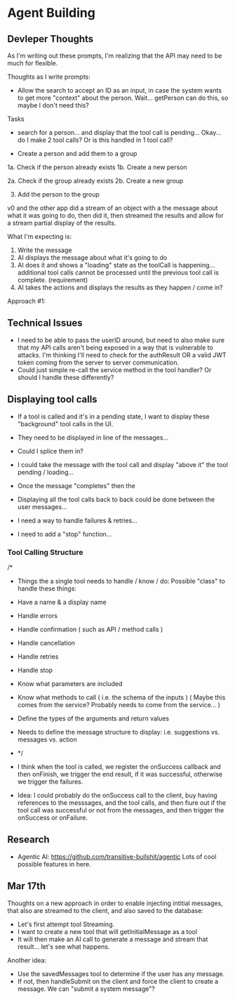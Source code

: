 # Agent Building

## Devleper Thoughts

As I'm writing out these prompts, I'm realizing that the API may need to be much for flexible.

Thoughts as I write prompts:

- Allow the search to accept an ID as an input, in case the system wants to get more "context" about the person. Wait... getPerson can do this, so maybe I don't need this?

Tasks

- search for a person... and display that the tool call is pending...
  Okay... do I make 2 tool calls? Or is this handled in 1 tool call?

- Create a person and add them to a group

1a. Check if the person already exists
1b. Create a new person

2a. Check if the group already exists
2b. Create a new group

3. Add the person to the group

v0 and the other app did a stream of an object with a the message about what it was going to do, then did it, then streamed the results and allow for a stream partial display of the results.

What I'm expecting is:

1. Write the message
2. AI displays the message about what it's going to do
3. AI does it and shows a "loading" state as the toolCall is happening... additional tool calls cannot be processed until the previous tool call is complete. (requirement)
4. AI takes the actions and displays the results as they happen / come in?

Approach #1:

## Technical Issues

- I need to be able to pass the userID around, but need to also make sure that my API calls aren't being exposed in a way that is vulnerable to attacks. I'm thinking I'll need to check for the authResult OR a valid JWT token coming from the server to server communication.
- Could just simple re-call the service method in the tool handler? Or should I handle these differently?

## Displaying tool calls

- If a tool is called and it's in a pending state, I want to display these "background" tool calls in the UI.
- They need to be displayed in line of the messages...

- Could I splice them in?
- I could take the message with the tool call and display "above it" the tool pending / loading...
- Once the message "completes" then the

- Displaying all the tool calls back to back could be done between the user messages...

- I need a way to handle failures & retries...

- I need to add a "stop" function...

### Tool Calling Structure

/\*

- Things the a single tool needs to handle / know / do:
  Possible "class" to handle these things:

* Have a name & a display name
* Handle errors
* Handle confirmation ( such as API / method calls )
* Handle cancellation
* Handle retries
* Handle stop
* Know what parameters are included
* Know what methods to call ( i.e. the schema of the inputs ) ( Maybe this comes from the service? Probably needs to come from the service... )
* Define the types of the arguments and return values

* Needs to define the message structure to display: i.e. suggestions vs. messages vs. action

- \*/

- I think when the tool is called, we register the onSuccess callback and then onFinish, we trigger the end result, if it was successful, otherwise we trigger the failures.

- Idea: I could probably do the onSuccess call to the client, buy having references to the messsages, and the tool calls, and then fiure out if the tool call was successful or not from the messages, and then trigger the onSuccess or onFailure.

## Research

- Agentic AI: https://github.com/transitive-bullshit/agentic Lots of cool possible features in here.

## Mar 17th

Thoughts on a new approach in order to enable injecting intitial messages, that also are streamed to the client, and also saved to the database:

- Let's first attempt tool Streaming.
- I want to create a new tool that will getInitialMessage as a tool
- It will then make an AI call to generate a message and stream that result... let's see what happens.

Another idea:

- Use the savedMessages tool to determine if the user has any message.
- If not, then handleSubmit on the client and force the client to create a message. We can "submit a system message"?
